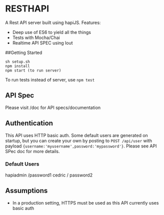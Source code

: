 # RESTHAPI
A Rest API server built using hapiJS.
Features:
- Deep use of ES6 to yield all the things
- Tests with Mocha/Chai
- Realtime API SPEC using lout

##Getting Started
```
sh setup.sh
npm install
npm start (to run server)
```

To run tests instead of server, use `npm test`


## API Spec
Please visit /doc for API specs/documentation

## Authentication

This API uses HTTP basic auth.
Some default users are generated on startup, but you can create your own by posting to `POST /api/user` with payload `{username:'myusername',password:'mypassword'}`.
Please see API SPec doc for more details.

### Default Users
hapiadmin /password1
cedric / password2

## Assumptions
- In a production setting, HTTPS must be used as this API currently uses basic auth
